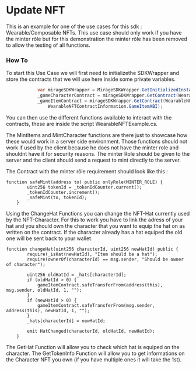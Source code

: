 # Update NFT

This is an example for one of the use cases for this sdk : Wearable/Composable NFTs. This use case should only work if you have the minter rôle but for this demonstration the minter rôle has been removed to allow the testing of all functions. 

### How To
To start this Use Case we will first need to initializethe SDKWrapper and store the contracts that we will use here inside some private variables.

```c#
            var mirageSDKWrapper = MirageSDKWrapper.GetInitializedInstance(WearableNFTContractInformation.ProviderURL);
			_gameCharacterContract = mirageSDKWrapper.GetContract(WearableNFTContractInformation.GameCharacterContractAddress, WearableNFTContractInformation.GameCharacterABI);
			_gameItemContract = mirageSDKWrapper.GetContract(WearableNFTContractInformation.GameItemContractAddress,
				WearableNFTContractInformation.GameItemABI);

```

You can then use the different functions available to interact with the contracts, these are inside the script WearableNFTExample.cs. 

The MintItems and MintCharacter functions are there just to showcase how these would work in a server side environment. Those functions should not work if used by the client because he does not have the minter role and shouldnt have it for security reasons. The minter Role should be given to the server and the client should send a request to mint directly to the server.

The Contract with the minter rôle requirement should look like this :
```solidity
function safeMint(address to) public onlyRole(MINTER_ROLE) {
        uint256 tokenId = _tokenIdCounter.current();
        _tokenIdCounter.increment();
        _safeMint(to, tokenId);
    }

```

Using the ChangeHat Functions you can change the NFT-Hat currently used by the NFT-Character. For this to work you have to link the adress of your hat and you should own the character that you want to equip the hat on as written on the contract. If the character already has a hat equiped the old one will be sent back to your wallet.

```solidity
function changeHat(uint256 characterId, uint256 newHatId) public {
        require(_isHat(newHatId), "Item should be a hat");
        require(ownerOf(characterId) == msg.sender, "Should be owner of character");

        uint256 oldHatId = _hats[characterId];
        if (oldHatId > 0) {
            gameItemContract.safeTransferFrom(address(this), msg.sender, oldHatId, 1, "");
        }
        if (newHatId > 0) {
            gameItemContract.safeTransferFrom(msg.sender, address(this), newHatId, 1, "");
        }
        _hats[characterId] = newHatId;

        emit HatChanged(characterId, oldHatId, newHatId);
    }

```

The GetHat Function will allow you to check which hat is equiped on the character. 
The GetTokenInfo Function will allow you to get informations on the Character NFT you own (if you have multiple ones it will take the 1st). 